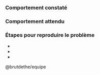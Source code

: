 
### Comportement constaté



### Comportement attendu



### Étapes pour reproduire le problème

-
- 
- 

@brutdethe/equipe
